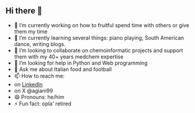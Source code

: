 ## Hi there 👋





- 🔭 I’m currently working on how to fruitful spend time with others or give them my time
- 🌱 I’m currently learning several things: piano playing, South American dance, writing blogs.
- 👯 I’m looking to collaborate on chemoinformatic projects and support them with my 40+ years medchem expertise 
- 🤔 I’m looking for help in Python and Web programming 
- 💬 Ask me about Italian food and football
- 📫 How to reach me:
- on [LinkedIn](https://www.linkedin.com/in/andreazaliani/)
- on X @agiani99
- 😄 Pronouns: he/him
- ⚡ Fun fact: opla' retired

